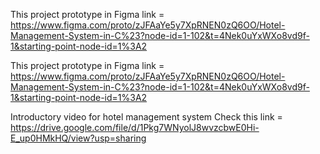 This project prototype in Figma link = https://www.figma.com/proto/zJFAaYe5y7XpRNEN0zQ6OO/Hotel-Management-System-in-C%23?node-id=1-102&t=4Nek0uYxWXo8vd9f-1&starting-point-node-id=1%3A2

This project prototype in Figma link = https://www.figma.com/proto/zJFAaYe5y7XpRNEN0zQ6OO/Hotel-Management-System-in-C%23?node-id=1-102&t=4Nek0uYxWXo8vd9f-1&starting-point-node-id=1%3A2

Introductory video for hotel management system Check this link = https://drive.google.com/file/d/1Pkg7WNyolJ8wvzcbwE0Hi-E_up0HMkHQ/view?usp=sharing

